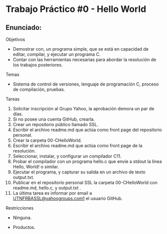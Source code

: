  # Trabajo Práctico #0 - Hello World

## Enunciado: 

Objetivos
* Demostrar con, un programa simple, que se está en capacidad de editar,
compilar, y ejecutar un programa C.
* Contar con las herramientas necesarias para abordar la resolución de los
trabajos posteriores.

Temas
* Sistema de control de versiones, lenguaje de programación C, proceso de
compilación, pruebas.

Tareas
1. Solicitar inscripción al Grupo Yahoo, la aprobación demora un par de días.
2. Si no posee una cuenta GitHub, crearla.
3. Crear un repositorio público llamado SSL.
4. Escribir el archivo readme.md que actúa como front page del repositorio
personal.
5. Crear la carpeta 00-CHelloWorld.
6. Escribir el archivo readme.md que actúa como front page de la resolución.
7. Seleccionar, instalar, y configurar un compilador C11.
8. Probar el compilador con un programa hello.c que envíe a stdout la línea
Hello, World! o similar.
9. Ejecutar el programa, y capturar su salida en un archivo de texto output.txt.
10. Publicar en el repositorio personal SSL la carpeta 00-CHelloWorld con
readme.md, hello.c, y output.txt .
11. La última tarea es informar por email a UTNFRBASSL@yahoogroups.com1
el usuario GitHub.

Restricciones
* Ninguna.

* Productos. 
